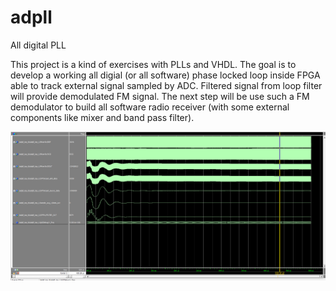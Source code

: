 # adpll

All digital PLL

This project is a kind of exercises with PLLs and VHDL. The goal is to develop a working all digial (or all software) phase locked loop inside FPGA able to track external signal sampled by ADC. Filtered signal from loop filter will provide demodulated FM signal. The next step will be use such a  FM demodulator to build all software radio receiver (with some external components like mixer and band pass filter).


![Simulation](https://raw.githubusercontent.com/filipamator/adpll/master/Simulation.png)